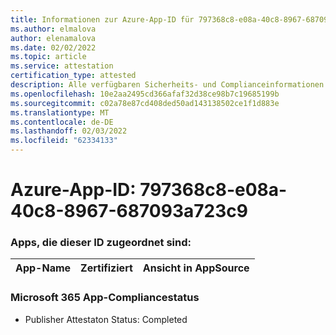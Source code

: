 ```yaml
---
title: Informationen zur Azure-App-ID für 797368c8-e08a-40c8-8967-687093a723c9
ms.author: elmalova
author: elenamalova
ms.date: 02/02/2022
ms.topic: article
ms.service: attestation
certification_type: attested
description: Alle verfügbaren Sicherheits- und Complianceinformationen für 797368c8-e08a-40c8-8967-687093a723c9.
ms.openlocfilehash: 10e2aa2495cd366afaf32d38ce98b7c19685199b
ms.sourcegitcommit: c02a78e87cd408ded50ad143138502ce1f1d883e
ms.translationtype: MT
ms.contentlocale: de-DE
ms.lasthandoff: 02/03/2022
ms.locfileid: "62334133"
---
```

# <a name="azure-app-id-797368c8-e08a-40c8-8967-687093a723c9"></a>Azure-App-ID: 797368c8-e08a-40c8-8967-687093a723c9


### <a name="apps-associated-with-this-id"></a>Apps, die dieser ID zugeordnet sind:
| **App-Name** | **Zertifiziert** | **Ansicht in AppSource** |
|--------------|---------------|-----------------------|

### <a name="microsoft-365-app-compliance-status"></a>Microsoft 365 App-Compliancestatus
- Publisher Attestaton Status: Completed
